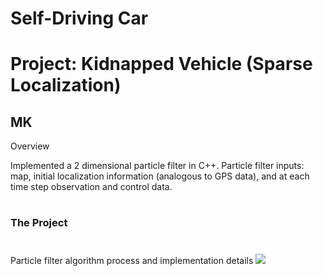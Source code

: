 # **Self-Driving Car**
# **Project: Kidnapped Vehicle (Sparse Localization)**

## MK

Overview

Implemented a 2 dimensional particle filter in C++. Particle filter inputs: map, initial localization information (analogous to GPS data), and at each time step observation and control data.

#
### The Project

[//]: # (Image References)

[image1]: ./Writeup_IV/.png ""
[image2]: ./Writeup_IV/.gif ""
[image3]: ./Writeup_IV/.gif ""

#
Particle filter algorithm process and implementation details
![][image1]


